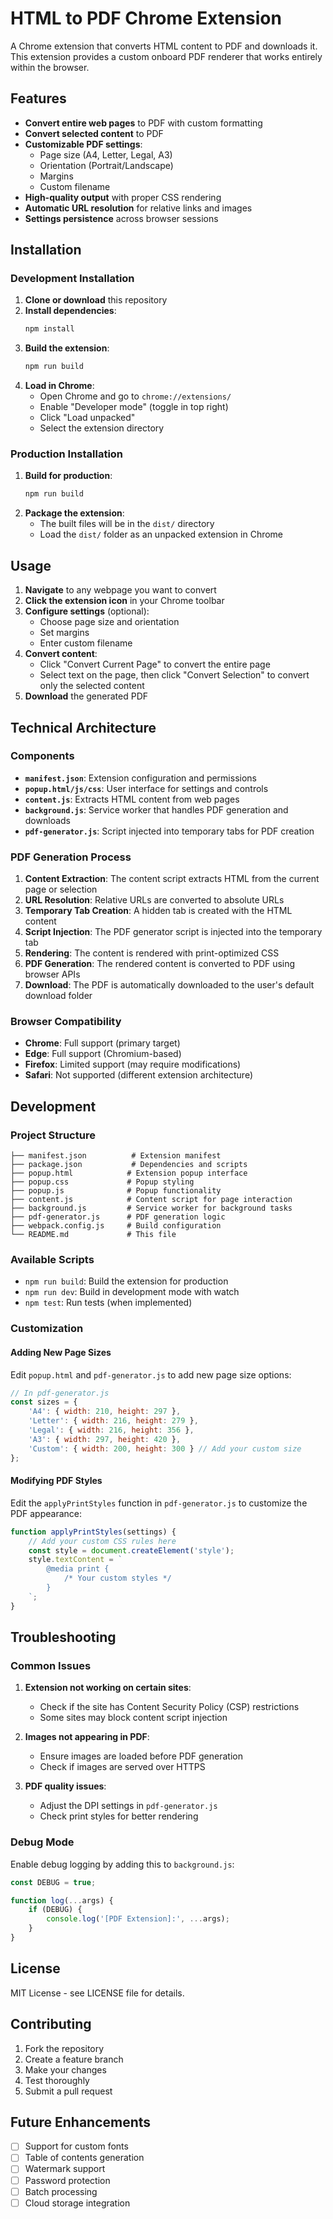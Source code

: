 # HTML to PDF Chrome Extension

A Chrome extension that converts HTML content to PDF and downloads it. This extension provides a custom onboard PDF renderer that works entirely within the browser.

## Features

- **Convert entire web pages** to PDF with custom formatting
- **Convert selected content** to PDF
- **Customizable PDF settings**:
  - Page size (A4, Letter, Legal, A3)
  - Orientation (Portrait/Landscape)
  - Margins
  - Custom filename
- **High-quality output** with proper CSS rendering
- **Automatic URL resolution** for relative links and images
- **Settings persistence** across browser sessions

## Installation

### Development Installation

1. **Clone or download** this repository
2. **Install dependencies**:
   ```bash
   npm install
   ```
3. **Build the extension**:
   ```bash
   npm run build
   ```
4. **Load in Chrome**:
   - Open Chrome and go to `chrome://extensions/`
   - Enable "Developer mode" (toggle in top right)
   - Click "Load unpacked"
   - Select the extension directory

### Production Installation

1. **Build for production**:
   ```bash
   npm run build
   ```
2. **Package the extension**:
   - The built files will be in the `dist/` directory
   - Load the `dist/` folder as an unpacked extension in Chrome

## Usage

1. **Navigate** to any webpage you want to convert
2. **Click the extension icon** in your Chrome toolbar
3. **Configure settings** (optional):
   - Choose page size and orientation
   - Set margins
   - Enter custom filename
4. **Convert content**:
   - Click "Convert Current Page" to convert the entire page
   - Select text on the page, then click "Convert Selection" to convert only the selected content
5. **Download** the generated PDF

## Technical Architecture

### Components

- **`manifest.json`**: Extension configuration and permissions
- **`popup.html/js/css`**: User interface for settings and controls
- **`content.js`**: Extracts HTML content from web pages
- **`background.js`**: Service worker that handles PDF generation and downloads
- **`pdf-generator.js`**: Script injected into temporary tabs for PDF creation

### PDF Generation Process

1. **Content Extraction**: The content script extracts HTML from the current page or selection
2. **URL Resolution**: Relative URLs are converted to absolute URLs
3. **Temporary Tab Creation**: A hidden tab is created with the HTML content
4. **Script Injection**: The PDF generator script is injected into the temporary tab
5. **Rendering**: The content is rendered with print-optimized CSS
6. **PDF Generation**: The rendered content is converted to PDF using browser APIs
7. **Download**: The PDF is automatically downloaded to the user's default download folder

### Browser Compatibility

- **Chrome**: Full support (primary target)
- **Edge**: Full support (Chromium-based)
- **Firefox**: Limited support (may require modifications)
- **Safari**: Not supported (different extension architecture)

## Development

### Project Structure

```
├── manifest.json          # Extension manifest
├── package.json           # Dependencies and scripts
├── popup.html            # Extension popup interface
├── popup.css             # Popup styling
├── popup.js              # Popup functionality
├── content.js            # Content script for page interaction
├── background.js         # Service worker for background tasks
├── pdf-generator.js      # PDF generation logic
├── webpack.config.js     # Build configuration
└── README.md             # This file
```

### Available Scripts

- `npm run build`: Build the extension for production
- `npm run dev`: Build in development mode with watch
- `npm test`: Run tests (when implemented)

### Customization

#### Adding New Page Sizes

Edit `popup.html` and `pdf-generator.js` to add new page size options:

```javascript
// In pdf-generator.js
const sizes = {
    'A4': { width: 210, height: 297 },
    'Letter': { width: 216, height: 279 },
    'Legal': { width: 216, height: 356 },
    'A3': { width: 297, height: 420 },
    'Custom': { width: 200, height: 300 } // Add your custom size
};
```

#### Modifying PDF Styles

Edit the `applyPrintStyles` function in `pdf-generator.js` to customize the PDF appearance:

```javascript
function applyPrintStyles(settings) {
    // Add your custom CSS rules here
    const style = document.createElement('style');
    style.textContent = `
        @media print {
            /* Your custom styles */
        }
    `;
}
```

## Troubleshooting

### Common Issues

1. **Extension not working on certain sites**:
   - Check if the site has Content Security Policy (CSP) restrictions
   - Some sites may block content script injection

2. **Images not appearing in PDF**:
   - Ensure images are loaded before PDF generation
   - Check if images are served over HTTPS

3. **PDF quality issues**:
   - Adjust the DPI settings in `pdf-generator.js`
   - Check print styles for better rendering

### Debug Mode

Enable debug logging by adding this to `background.js`:

```javascript
const DEBUG = true;

function log(...args) {
    if (DEBUG) {
        console.log('[PDF Extension]:', ...args);
    }
}
```

## License

MIT License - see LICENSE file for details.

## Contributing

1. Fork the repository
2. Create a feature branch
3. Make your changes
4. Test thoroughly
5. Submit a pull request

## Future Enhancements

- [ ] Support for custom fonts
- [ ] Table of contents generation
- [ ] Watermark support
- [ ] Password protection
- [ ] Batch processing
- [ ] Cloud storage integration
